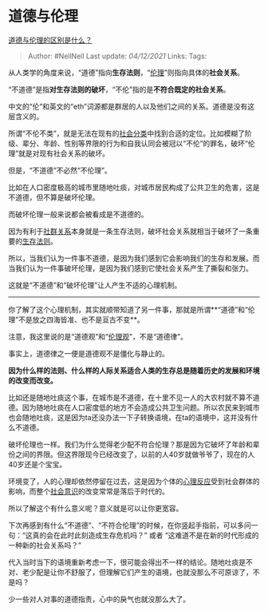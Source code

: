 # 道德与伦理
[道德与伦理的区别是什么？](https://www.zhihu.com/question/19877371/answer/2252442746)

> Author: #NellNell 
> Last update: *04/12/2021* 
> Links:
> Tags:  
  
从人类学的角度来说，“道德”指向**生存法则**，“[伦理](https://www.zhihu.com/search?q=%E4%BC%A6%E7%90%86&search_source=Entity&hybrid_search_source=Entity&hybrid_search_extra=%7B%22sourceType%22%3A%22answer%22%2C%22sourceId%22%3A2252442746%7D)”则指向具体的**社会关系**。

“不道德”是指**对生存法则的破坏**，“不伦”指的是**不符合既定的社会关系**。

中文的“伦”和英文的“eth”词源都是群居的人以及他们之间的关系。道德是没有这层含义的。

所谓“不伦不类”，就是无法在现有的[社会分类](https://www.zhihu.com/search?q=%E7%A4%BE%E4%BC%9A%E5%88%86%E7%B1%BB&search_source=Entity&hybrid_search_source=Entity&hybrid_search_extra=%7B%22sourceType%22%3A%22answer%22%2C%22sourceId%22%3A2252442746%7D)中找到合适的定位。比如模糊了阶级、辈分、年龄、性别等界限的行为和自我认同会被冠以“不伦”的罪名，破坏“伦理”就是对现有社会关系的破坏。

但是，“不道德”不必然“不伦理”。

比如在人口密度极高的城市里随地吐痰，对城市居民构成了公共卫生的危害，这是不道德，但不算是破坏伦理。

而破坏伦理一般来说都会被看成是不道德的。

因为有利于[社群关系](https://www.zhihu.com/search?q=%E7%A4%BE%E7%BE%A4%E5%85%B3%E7%B3%BB&search_source=Entity&hybrid_search_source=Entity&hybrid_search_extra=%7B%22sourceType%22%3A%22answer%22%2C%22sourceId%22%3A2252442746%7D)本身就是一条生存法则，破坏社会关系就相当于破坏了一条重要的[生存法则](https://www.zhihu.com/search?q=%E7%94%9F%E5%AD%98%E6%B3%95%E5%88%99&search_source=Entity&hybrid_search_source=Entity&hybrid_search_extra=%7B%22sourceType%22%3A%22answer%22%2C%22sourceId%22%3A2252442746%7D)。

所以，当我们认为一件事不道德，是因为我们感到它会影响我们的生存和发展。而当我们认为一件事破坏伦理，是因为我们感到它使社会关系产生了撕裂和张力。

这就是“不道德”和“破坏伦理”让人产生不适的心理机制。

---

你了解了这个心理机制，其实就顺带知道了另一件事，那就是所谓**“道德”和“伦理”不是放之四海皆准、也不是亘古不变**。

注意，我这里说的是“道德观”和“[伦理观](https://www.zhihu.com/search?q=%E4%BC%A6%E7%90%86%E8%A7%82&search_source=Entity&hybrid_search_source=Entity&hybrid_search_extra=%7B%22sourceType%22%3A%22answer%22%2C%22sourceId%22%3A2252442746%7D)”，不是“道德律”。

事实上，道德律之一便是道德观不是僵化与静止的。

**因为什么样的法则、什么样的人际关系适合人类的生存总是随着历史的发展和环境的改变而改变。**

比如还是随地吐痰这个事，在城市是不道德，在十里不见一人的大农村就不算不道德。因为随地吐痰在人口密度低的地方不会造成公共卫生问题。所以农民来到城市也会随地吐痰，这是因为ta还没办法一下子转换语境，在ta的语境中，这并没有什么不道德。

破坏伦理也一样。我们为什么觉得老少配不符合伦理？那是因为它破坏了年龄和辈份之间的界限。但这界限现今已经改变了，以前的人40岁就做爷爷了，现在的人40岁还是个宝宝。

环境变了，人的心理却依然停留在过去，这是因为个体的[心理反应](https://www.zhihu.com/search?q=%E5%BF%83%E7%90%86%E5%8F%8D%E5%BA%94&search_source=Entity&hybrid_search_source=Entity&hybrid_search_extra=%7B%22sourceType%22%3A%22answer%22%2C%22sourceId%22%3A2252442746%7D)受到社会群体的影响，而整个[社会意识](https://www.zhihu.com/search?q=%E7%A4%BE%E4%BC%9A%E6%84%8F%E8%AF%86&search_source=Entity&hybrid_search_source=Entity&hybrid_search_extra=%7B%22sourceType%22%3A%22answer%22%2C%22sourceId%22%3A2252442746%7D)的改变常常是落后于时代的。

所以了解这个有什么意义呢？意义就是可以让你更宽容。

下次再感到有什么“不道德”、“不符合伦理”的时候，在你竖起手指前，可以多问一句：“这真的会在此时此刻造成生存危机吗？” 或者 “这难道不是在新的时代形成的一种新的社会关系吗？”

代入当时当下的语境重新考虑一下，很可能会得出不一样的结论。随地吐痰是不对、老少配是让你不舒服了，但理解它们产生的语境，也就没那么不可原谅了，不是吗？

少一些对人对事的道德指责，心中的戾气也就没那么大了。